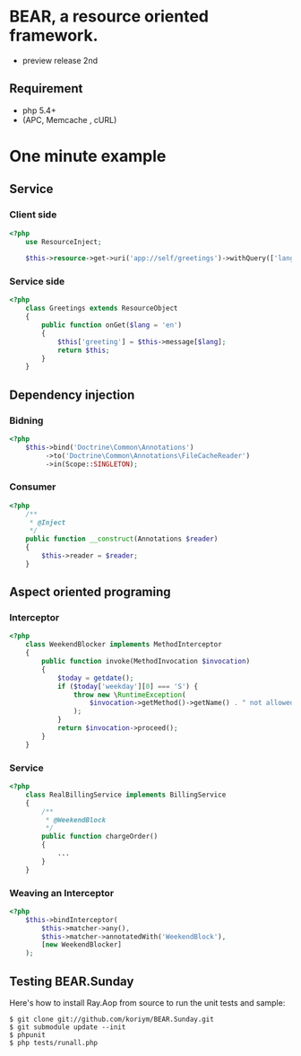 BEAR, a resource oriented framework.
=============================

 * preview release 2nd 

## Requirement

 * php 5.4+
 * (APC, Memcache , cURL)
 
One minute example
==================

Service
-----------

### Client side

```php
<?php
    use ResourceInject;
    
    $this->resource->get->uri('app://self/greetings')->withQuery(['lang' => 'ja'])->eager->request();
```

### Service side
```php
<?php
    class Greetings extends ResourceObject
    {
        public function onGet($lang = 'en')
        {
            $this['greeting'] = $this->message[$lang];
            return $this;
        }
    }
```
Dependency injection
--------------------

### Bidning
```php
<?php
    $this->bind('Doctrine\Common\Annotations')
         ->to('Doctrine\Common\Annotations\FileCacheReader')
         ->in(Scope::SINGLETON);
```

### Consumer
```php
<?php
    /**
     * @Inject
     */
    public function __construct(Annotations $reader)
    {
        $this->reader = $reader;
    }
```
Aspect oriented programing
--------------------------

### Interceptor
```php
<?php
	class WeekendBlocker implements MethodInterceptor
	{
	    public function invoke(MethodInvocation $invocation)
	    {
	        $today = getdate();
	        if ($today['weekday'][0] === 'S') {
	            throw new \RuntimeException(
	          		$invocation->getMethod()->getName() . " not allowed on weekends!"
	            );
	        }
	        return $invocation->proceed();
	    }
	}
```
### Service
```php
<?php
	class RealBillingService implements BillingService
	{
		/**
		 * @WeekendBlock
		 */
		public function chargeOrder()
		{
		    ...
		}
	}
```
### Weaving an Interceptor
```php
<?php
    $this->bindInterceptor(
    	$this->matcher->any(),
    	$this->matcher->annotatedWith('WeekendBlock'),
    	[new WeekendBlocker]
    );
```

Testing BEAR.Sunday
------- 

Here's how to install Ray.Aop from source to run the unit tests and sample:

```
$ git clone git://github.com/koriym/BEAR.Sunday.git
$ git submodule update --init
$ phpunit
$ php tests/runall.php
```

